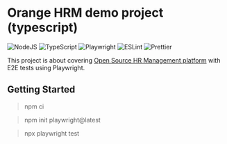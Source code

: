 # Orange HRM demo project (typescript)

![NodeJS](https://img.shields.io/badge/node.js-6DA55F?style=for-the-badge&logo=node.js&logoColor=white) ![TypeScript](https://img.shields.io/badge/typescript-%23007ACC.svg?style=for-the-badge&logo=typescript&logoColor=white) ![Playwright](https://img.shields.io/static/v1?style=for-the-badge&message=Playwright&color=2EAD33&logo=Playwright&logoColor=FFFFFF&label=) ![ESLint](https://img.shields.io/badge/ESLint-4B3263?style=for-the-badge&logo=eslint&logoColor=white) ![Prettier](https://img.shields.io/badge/code%20style-prettier-F7B93E?logo=Prettier) 

This project is about covering [Open Source HR Management platform](https://opensource-demo.orangehrmlive.com/web/index.php/auth/login) with E2E tests using Playwright.

## Getting Started

> npm ci

> npm init playwright@latest

> npx playwright test